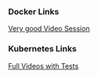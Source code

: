 ### Docker Links
[Very good Video Session](https://www.youtube.com/watch?v=wi-MGFhrad0&list=PLhW3qG5bs-L99pQsZ74f-LC-tOEsBp2rK)

### Kubernetes Links
[Full Videos with Tests](https://cutt.ly/2vpE0M1)

